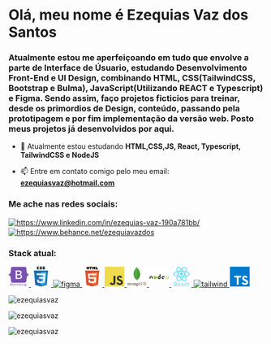 <h1 align="left">Olá, meu nome é Ezequias Vaz dos Santos</h1>
<h3 align="left">Atualmente estou me aperfeiçoando em tudo que envolve a parte de Interface de Úsuario, estudando Desenvolvimento Front-End e UI Design, combinando HTML, CSS(TailwindCSS, Bootstrap e Bulma), JavaScript(Utilizando REACT e Typescript) e Figma. Sendo assim, faço projetos ficticios para treinar, desde os primordios de Design, conteúdo, passando pela prototipagem e por fim implementação da versão web. Posto meus projetos já desenvolvidos por aqui.</h3>

- 🌱 Atualmente estou estudando **HTML,CSS,JS, React, Typescript, TailwindCSS e NodeJS**

- 📫 Entre em contato comigo pelo meu email: **ezequiasvaz@hotmail.com**

<h3 align="left">Me ache nas redes sociais:</h3>
<p align="left">
<a href="https://linkedin.com/in/https://www.linkedin.com/in/ezequias-vaz-190a781bb/" target="blank"><img align="center" src="https://raw.githubusercontent.com/rahuldkjain/github-profile-readme-generator/master/src/images/icons/Social/linked-in-alt.svg" alt="https://www.linkedin.com/in/ezequias-vaz-190a781bb/" height="30" width="40" /></a>
<a href="https://www.behance.net/https://www.behance.net/ezequiavazdos" target="blank"><img align="center" src="https://raw.githubusercontent.com/rahuldkjain/github-profile-readme-generator/master/src/images/icons/Social/behance.svg" alt="https://www.behance.net/ezequiavazdos" height="30" width="40" /></a>
</p>

<h3 align="left">Stack atual:</h3>
<p align="left"> <a href="https://getbootstrap.com" target="_blank" rel="noreferrer"> <img src="https://raw.githubusercontent.com/devicons/devicon/master/icons/bootstrap/bootstrap-plain-wordmark.svg" alt="bootstrap" width="40" height="40"/> </a> <a href="https://www.w3schools.com/css/" target="_blank" rel="noreferrer"> <img src="https://raw.githubusercontent.com/devicons/devicon/master/icons/css3/css3-original-wordmark.svg" alt="css3" width="40" height="40"/> </a> <a href="https://www.figma.com/" target="_blank" rel="noreferrer"> <img src="https://www.vectorlogo.zone/logos/figma/figma-icon.svg" alt="figma" width="40" height="40"/> </a> <a href="https://www.w3.org/html/" target="_blank" rel="noreferrer"> <img src="https://raw.githubusercontent.com/devicons/devicon/master/icons/html5/html5-original-wordmark.svg" alt="html5" width="40" height="40"/> </a> <a href="https://developer.mozilla.org/en-US/docs/Web/JavaScript" target="_blank" rel="noreferrer"> <img src="https://raw.githubusercontent.com/devicons/devicon/master/icons/javascript/javascript-original.svg" alt="javascript" width="40" height="40"/> </a> <a href="https://www.mongodb.com/" target="_blank" rel="noreferrer"> <img src="https://raw.githubusercontent.com/devicons/devicon/master/icons/mongodb/mongodb-original-wordmark.svg" alt="mongodb" width="40" height="40"/> </a> <a href="https://nodejs.org" target="_blank" rel="noreferrer"> <img src="https://raw.githubusercontent.com/devicons/devicon/master/icons/nodejs/nodejs-original-wordmark.svg" alt="nodejs" width="40" height="40"/> </a> <a href="https://reactjs.org/" target="_blank" rel="noreferrer"> <img src="https://raw.githubusercontent.com/devicons/devicon/master/icons/react/react-original-wordmark.svg" alt="react" width="40" height="40"/> </a> <a href="https://tailwindcss.com/" target="_blank" rel="noreferrer"> <img src="https://www.vectorlogo.zone/logos/tailwindcss/tailwindcss-icon.svg" alt="tailwind" width="40" height="40"/> </a> <a href="https://www.typescriptlang.org/" target="_blank" rel="noreferrer"> <img src="https://raw.githubusercontent.com/devicons/devicon/master/icons/typescript/typescript-original.svg" alt="typescript" width="40" height="40"/> </a> </p>

<p>&nbsp;<img align="left" width="50%" src="https://github-readme-stats.vercel.app/api/top-langs?username=ezequiasvaz&show_icons=true&locale=en&layout=compact" alt="ezequiasvaz" /></p>



<p>&nbsp;<img align="left" width="50%" src="https://github-readme-stats.vercel.app/api?username=ezequiasvaz&show_icons=true&locale=en" alt="ezequiasvaz" /></p>



<p>&nbsp;<img align="left" src="https://github-readme-streak-stats.herokuapp.com/?user=ezequiasvaz&" alt="ezequiasvaz" /></p>



